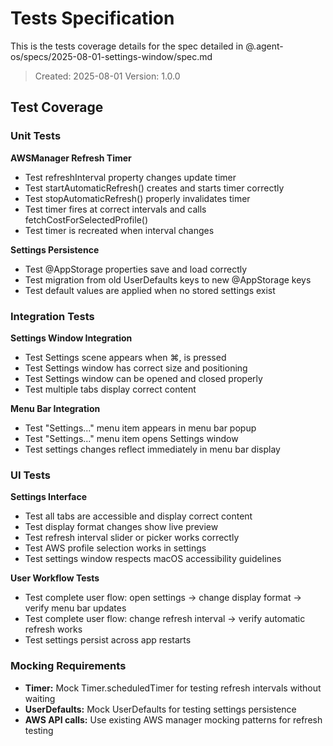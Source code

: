# Tests Specification

This is the tests coverage details for the spec detailed in @.agent-os/specs/2025-08-01-settings-window/spec.md

> Created: 2025-08-01
> Version: 1.0.0

## Test Coverage

### Unit Tests

**AWSManager Refresh Timer**
- Test refreshInterval property changes update timer
- Test startAutomaticRefresh() creates and starts timer correctly
- Test stopAutomaticRefresh() properly invalidates timer
- Test timer fires at correct intervals and calls fetchCostForSelectedProfile()
- Test timer is recreated when interval changes

**Settings Persistence**
- Test @AppStorage properties save and load correctly
- Test migration from old UserDefaults keys to new @AppStorage keys
- Test default values are applied when no stored settings exist

### Integration Tests

**Settings Window Integration**
- Test Settings scene appears when ⌘, is pressed
- Test Settings window has correct size and positioning
- Test Settings window can be opened and closed properly
- Test multiple tabs display correct content

**Menu Bar Integration**
- Test "Settings..." menu item appears in menu bar popup
- Test "Settings..." menu item opens Settings window
- Test settings changes reflect immediately in menu bar display

### UI Tests

**Settings Interface**
- Test all tabs are accessible and display correct content
- Test display format changes show live preview
- Test refresh interval slider or picker works correctly
- Test AWS profile selection works in settings
- Test settings window respects macOS accessibility guidelines

**User Workflow Tests**
- Test complete user flow: open settings → change display format → verify menu bar updates
- Test complete user flow: change refresh interval → verify automatic refresh works
- Test settings persist across app restarts

### Mocking Requirements

- **Timer:** Mock Timer.scheduledTimer for testing refresh intervals without waiting
- **UserDefaults:** Mock UserDefaults for testing settings persistence
- **AWS API calls:** Use existing AWS manager mocking patterns for refresh testing
